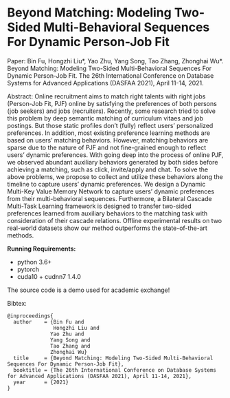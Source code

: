 # Beyond Matching: Modeling Two-Sided Multi-Behavioral Sequences For Dynamic Person-Job Fit

Paper: 
Bin Fu, Hongzhi Liu*, Yao Zhu, Yang Song, Tao Zhang, Zhonghai Wu*. Beyond Matching: Modeling Two-Sided Multi-Behavioral Sequences For Dynamic Person-Job Fit. The 26th International Conference on Database Systems for Advanced Applications (DASFAA 2021), April 11-14, 2021.

Abstract:
Online recruitment aims to match right talents with right jobs (Person-Job Fit, PJF) online by satisfying the preferences of both persons (job seekers) and jobs (recruiters). Recently, some research tried to solve this problem by deep semantic matching of curriculum vitaes and job postings. But those static profiles don’t (fully) reflect users’ personalized preferences. In addition, most existing preference learning methods are based on users’ matching behaviors. However, matching behaviors are sparse due to the nature of PJF and not fine-grained enough to reflect users’ dynamic preferences.
With going deep into the process of online PJF, we observed abundant auxiliary behaviors generated by both sides before achieving a matching, such as click, invite/apply and chat. To solve the above problems, we propose to collect and utilize these behaviors along the timeline to capture users’ dynamic preferences. We design a Dynamic Multi-Key Value Memory Network to capture users’ dynamic preferences from their multi-behavioral sequences. Furthermore, a Bilateral Cascade Multi-Task Learning framework is designed to transfer two-sided preferences learned from auxiliary behaviors to the matching task with consideration of their cascade relations. Offline experimental results on two real-world datasets show our method outperforms the state-of-the-art methods.



**Running Requirements:**
* python 3.6+
* pytorch
* cuda10 + cudnn7 1.4.0

The source code is a demo used for academic exchange!


Bibtex:
```
@inproceedings{
  author    = {Bin Fu and
               Hongzhi Liu and
              Yao Zhu and
              Yang Song and
              Tao Zhang and
              Zhonghai Wu}
  title     = {Beyond Matching: Modeling Two-Sided Multi-Behavioral Sequences For Dynamic Person-Job Fit},
  booktitle = {The 26th International Conference on Database Systems for Advanced Applications (DASFAA 2021), April 11-14, 2021},
  year      = {2021}
}
```
